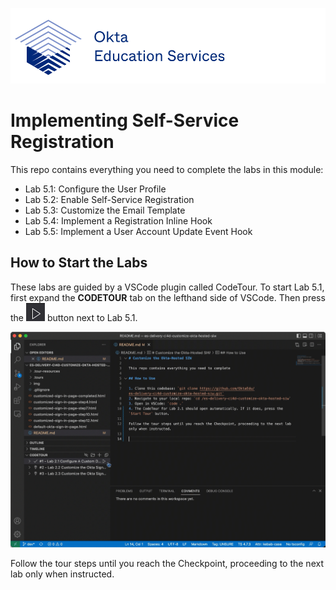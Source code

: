[![Okta Training](./.tour-resources/oktaeduservices.png "Okta Education Services")](https://www.okta.com/services/training/)

# Implementing Self-Service Registration

This repo contains everything you need to complete the labs in this module:

- Lab 5.1: Configure the User Profile
- Lab 5.2: Enable Self-Service Registration
- Lab 5.3: Customize the Email Template
- Lab 5.4: Implement a Registration Inline Hook
- Lab 5.5: Implement a User Account Update Event Hook

## How to Start the Labs


These labs are guided by a VSCode plugin called CodeTour. To start Lab 5.1, first expand the **CODETOUR** tab on the lefthand side of VSCode. Then press the ![Start Tour](./.tour-resources/play.png) button next to Lab 5.1.

![Start Code Tour](./.tour-resources/start-tour.gif)

Follow the tour steps until you reach the Checkpoint, proceeding to the next lab only when instructed.
